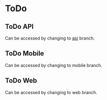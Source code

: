 # ToDo

## ToDo API
Can be accessed by changing to [api](/tree/api) branch.

## ToDo Mobile
Can be accessed by changing to mobile branch.

## ToDo Web
Can be accessed by changing to web branch.
